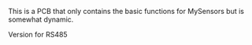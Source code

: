 This is a PCB that only contains the basic functions for MySensors but is somewhat dynamic.

Version for RS485